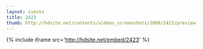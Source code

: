 ```yaml
---
layout: sieutv
title: 2423
thumb: http://hdsite.net/contents/videos_screenshots/2000/2423/preview_360p.mp4.jpg
---
```

{% include iframe src='http://hdsite.net/embed/2423' %}
 
